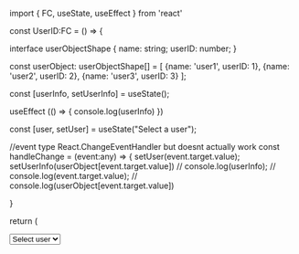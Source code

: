 import { FC, useState, useEffect } from 'react'

const UserID:FC = () => {


  
  
  
  interface userObjectShape {
    name: string;
    userID: number; 
  }


  const userObject: userObjectShape[] = [
    {name: 'user1', userID: 1}, 
    {name: 'user2', userID: 2},
    {name: 'user3', userID: 3}
  ];


  const [userInfo, setUserInfo] = useState<userObjectShape>();
  
  useEffect (() => {
    console.log(userInfo)
  })
  
  const [user, setUser] = useState("Select a user");

  

  //event type React.ChangeEventHandler<HTMLInputElement> but doesnt actually work
  const handleChange = (event:any) => {
    setUser(event.target.value);
    setUserInfo(userObject[event.target.value])
    // console.log(userInfo);
    // console.log(event.target.value);
    // console.log(userObject[event.target.value])
    
  }

  return (
    <form className='User'>
      <select value={user} onChange = {handleChange}>
      <option value= "nothing"> Select user</option>
      <option value="0">User 1</option>
      <option value="1">User 2</option>
      <option value="2">User 3</option>
        
      </select>
    </form>
  )
}

export default UserID;
//testing 
//ghshdbfkhsbdfkjhbes
//testing 3
